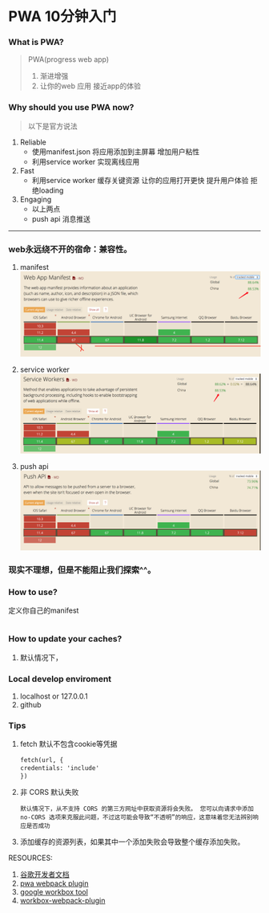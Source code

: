 # PWA 10分钟入门

### What is PWA?

> PWA\(progress web app\)  
> 1. 渐进增强  
> 2. 让你的web 应用 接近app的体验

### Why should you use PWA now?

> 以下是官方说法

1. Reliable
   * 使用manifest.json 将应用添加到主屏幕 增加用户粘性
   * 利用service worker 实现离线应用
2. Fast
   * 利用service worker 缓存关键资源 让你的应用打开更快 提升用户体验 拒绝loading
3. Engaging
   * 以上两点
   * push api 消息推送

---

### web永远绕不开的宿命：兼容性。

1. manifest   
   ![](/screenshot/web-app-manifets.png)

2. service worker  
   ![](/screenshot/service-worker.png)

3. push api  
   ![](/screenshot/push-api.png)

### 现实不理想，但是不能阻止我们探索^^。

### How to use?

定义你自己的manifest

```

```

### 

### How to update your caches?

1. 默认情况下，

### Local develop enviroment

1. localhost or 127.0.0.1
2. github

### Tips

1. fetch 默认不包含cookie等凭据
   ```
   fetch(url, {
   credentials: 'include'
   })
   ```
2. 非 CORS 默认失败
   ```
   默认情况下，从不支持 CORS 的第三方网址中获取资源将会失败。 您可以向请求中添加 no-CORS 选项来克服此问题，不过这可能会导致“不透明”的响应，这意味着您无法辨别响应是否成功
   ```
3. 添加缓存的资源列表，如果其中一个添加失败会导致整个缓存添加失败。

RESOURCES:  
1. [谷歌开发者文档](https://developers.google.com/web/fundamentals/primers/service-workers/lifecycle)  
2. [pwa webpack plugin](https://github.com/NekR/offline-plugin/blob/HEAD/docs/options.md)  
3. [google workbox tool](https://developers.google.com/web/tools/workbox/)  
4. [workbox-webpack-plugin](https://www.npmjs.com/package/workbox-webpack-plugin)

